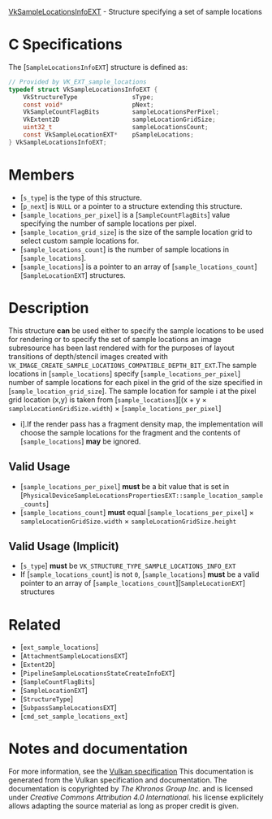 [VkSampleLocationsInfoEXT](https://www.khronos.org/registry/vulkan/specs/1.3-extensions/man/html/VkSampleLocationsInfoEXT.html) - Structure specifying a set of sample locations

# C Specifications
The [`SampleLocationsInfoEXT`] structure is defined as:
```c
// Provided by VK_EXT_sample_locations
typedef struct VkSampleLocationsInfoEXT {
    VkStructureType               sType;
    const void*                   pNext;
    VkSampleCountFlagBits         sampleLocationsPerPixel;
    VkExtent2D                    sampleLocationGridSize;
    uint32_t                      sampleLocationsCount;
    const VkSampleLocationEXT*    pSampleLocations;
} VkSampleLocationsInfoEXT;
```

# Members
- [`s_type`] is the type of this structure.
- [`p_next`] is `NULL` or a pointer to a structure extending this structure.
- [`sample_locations_per_pixel`] is a [`SampleCountFlagBits`] value specifying the number of sample locations per pixel.
- [`sample_location_grid_size`] is the size of the sample location grid to select custom sample locations for.
- [`sample_locations_count`] is the number of sample locations in [`sample_locations`].
- [`sample_locations`] is a pointer to an array of [`sample_locations_count`][`SampleLocationEXT`] structures.

# Description
This structure  **can**  be used either to specify the sample locations to be
used for rendering or to specify the set of sample locations an image
subresource has been last rendered with for the purposes of layout
transitions of depth/stencil images created with
`VK_IMAGE_CREATE_SAMPLE_LOCATIONS_COMPATIBLE_DEPTH_BIT_EXT`.The sample locations in [`sample_locations`] specify
[`sample_locations_per_pixel`] number of sample locations for each pixel in
the grid of the size specified in [`sample_location_grid_size`].
The sample location for sample i at the pixel grid location
(x,y) is taken from [`sample_locations`][(x +  y ×
`sampleLocationGridSize.width`) × [`sample_locations_per_pixel`]
+  i].If the render pass has a fragment density map, the implementation will
choose the sample locations for the fragment and the contents of
[`sample_locations`] **may**  be ignored.
## Valid Usage
-  [`sample_locations_per_pixel`] **must**  be a bit value that is set in [`PhysicalDeviceSampleLocationsPropertiesEXT::sample_location_sample_counts`]
-  [`sample_locations_count`] **must**  equal [`sample_locations_per_pixel`] × `sampleLocationGridSize.width` × `sampleLocationGridSize.height`

## Valid Usage (Implicit)
-  [`s_type`] **must**  be `VK_STRUCTURE_TYPE_SAMPLE_LOCATIONS_INFO_EXT`
-    If [`sample_locations_count`] is not `0`, [`sample_locations`] **must**  be a valid pointer to an array of [`sample_locations_count`][`SampleLocationEXT`] structures

# Related
- [`ext_sample_locations`]
- [`AttachmentSampleLocationsEXT`]
- [`Extent2D`]
- [`PipelineSampleLocationsStateCreateInfoEXT`]
- [`SampleCountFlagBits`]
- [`SampleLocationEXT`]
- [`StructureType`]
- [`SubpassSampleLocationsEXT`]
- [`cmd_set_sample_locations_ext`]

# Notes and documentation
For more information, see the [Vulkan specification](https://www.khronos.org/registry/vulkan/specs/1.3-extensions/html/vkspec.html)
This documentation is generated from the Vulkan specification and documentation.
The documentation is copyrighted by *The Khronos Group Inc.* and is licensed under *Creative Commons Attribution 4.0 International*.
his license explicitely allows adapting the source material as long as proper credit is given.
        